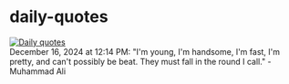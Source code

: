 # daily-quotes
[![Daily quotes](https://github.com/ceepu8/daily-quotes/actions/workflows/daily-quote.yml/badge.svg)](https://github.com/ceepu8/daily-quotes/actions/workflows/daily-quote.yml)<br/>
December 16, 2024 at 12:14 PM: "I'm young, I'm handsome, I'm fast, I'm pretty, and can't possibly be beat. They must fall in the round I call." - Muhammad Ali
